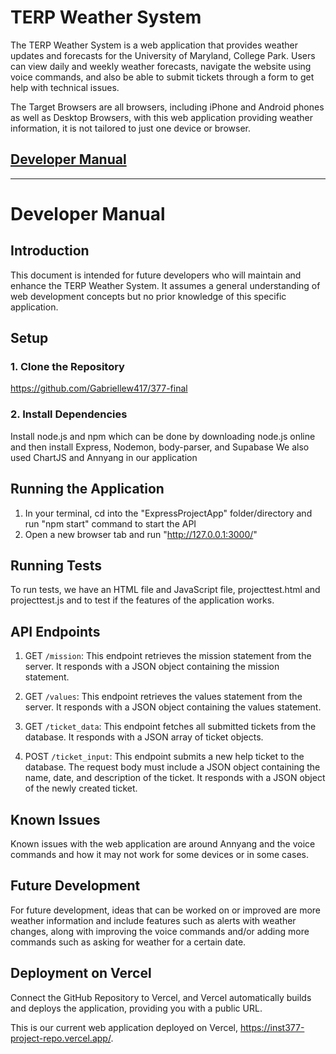 # TERP Weather System

The TERP Weather System is a web application that provides weather updates and forecasts for the University of Maryland, College Park. Users can view daily and weekly weather forecasts, navigate the website using voice commands, and also be able to submit tickets through a form to get help with technical issues.

The Target Browsers are all browsers, including iPhone and Android phones as well as Desktop Browsers, with this web application providing weather information, it is not tailored to just one device or browser.

## [Developer Manual](#developer-manual)

---

# Developer Manual

## Introduction
This document is intended for future developers who will maintain and enhance the TERP Weather System. It assumes a general understanding of web development concepts but no prior knowledge of this specific application. 

## Setup

### 1. Clone the Repository
https://github.com/Gabriellew417/377-final

### 2. Install Dependencies
Install node.js and npm which can be done by downloading node.js online and then install Express, Nodemon, body-parser, and Supabase
We also used ChartJS and Annyang in our application

## Running the Application

1. In your terminal, cd into the "ExpressProjectApp" folder/directory and run "npm start" command to start the API
2. Open a new browser tab and run "http://127.0.0.1:3000/"

## Running Tests
To run tests, we have an HTML file and JavaScript file, projecttest.html and projecttest.js and to test if the features of the application works.

## API Endpoints

1. GET `/mission`: This endpoint retrieves the mission statement from the server. It responds with a JSON object containing the mission statement.

2. GET `/values`: This endpoint retrieves the values statement from the server. It responds with a JSON object containing the values statement.

3. GET `/ticket_data`: This endpoint fetches all submitted tickets from the database. It responds with a JSON array of ticket objects.

4. POST `/ticket_input`: This endpoint submits a new help ticket to the database. The request body must include a JSON object containing the name, date, and description of the ticket. It responds with a JSON object of the newly created ticket.

## Known Issues
Known issues with the web application are around Annyang and the voice commands and how it may not work for some devices or in some cases.

## Future Development
For future development, ideas that can be worked on or improved are more weather information and include features such as alerts with weather changes, along with improving the voice commands and/or adding more commands such as asking for weather for a certain date.

## Deployment on Vercel

Connect the GitHub Repository to Vercel, and Vercel automatically builds and deploys the application, providing you with a public URL.

This is our current web application deployed on Vercel, https://inst377-project-repo.vercel.app/.

